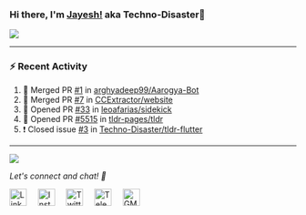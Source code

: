 ### Hi there, I'm [Jayesh!](https://technodisaster.wtf) aka Techno-Disaster👋

<a href="https://github.com/anuraghazra/github-readme-stats">
  <img align="center" src="https://github-readme-stats.vercel.app/api?username=Techno-Disaster&include_all_commits=true&count_private=true&show_icons=true&icon_color=f3437a&bg_color=30,f2ffe6,e6ffff" />
</a>

---

### :zap: Recent Activity

<!--START_SECTION:activity-->
1. 🎉 Merged PR [#1](https://github.com//arghyadeep99/Aarogya-Bot/pull/1) in [arghyadeep99/Aarogya-Bot](https://github.com//arghyadeep99/Aarogya-Bot)
2. 🎉 Merged PR [#7](https://github.com//CCExtractor/website/pull/7) in [CCExtractor/website](https://github.com//CCExtractor/website)
3. 💪 Opened PR [#33](https://github.com//leoafarias/sidekick/pull/33) in [leoafarias/sidekick](https://github.com//leoafarias/sidekick)
4. 💪 Opened PR [#5515](https://github.com//tldr-pages/tldr/pull/5515) in [tldr-pages/tldr](https://github.com//tldr-pages/tldr)
5. ❗️ Closed issue [#3](https://github.com//Techno-Disaster/tldr-flutter/issues/3) in [Techno-Disaster/tldr-flutter](https://github.com//Techno-Disaster/tldr-flutter)
<!--END_SECTION:activity-->

---

![](https://komarev.com/ghpvc/?username=Techno-Disaster)


<i> Let's connect and chat! :incoming_envelope: </i>

<a href="https://www.linkedin.com/in/techno_disaster"><img src="https://cdn.jsdelivr.net/npm/simple-icons@v3/icons/linkedin.svg" width="30px" alt="LinkedIn"></a> &nbsp; &nbsp;
<a href="https://instagram.com/techno_disaster"><img src="https://cdn.jsdelivr.net/npm/simple-icons@v3/icons/instagram.svg" width="30px" alt="Instagram"></a> &nbsp; &nbsp;
<a href="https://twitter.com/techno_disaster"><img src="https://cdn.jsdelivr.net/npm/simple-icons@v3/icons/twitter.svg" width="30px" alt="Twitter"></a> &nbsp; &nbsp;
<a href="https://t.me/techno_disaster"><img src="https://cdn.jsdelivr.net/npm/simple-icons@v3/icons/telegram.svg" width="30px" alt="Telegram"></a> &nbsp; &nbsp;
<a href="mailto:nirvejayesh@gmail.com"><img src="https://cdn.jsdelivr.net/npm/simple-icons@v3/icons/gmail.svg" width="30px" alt="GMail"></a> &nbsp; &nbsp;
